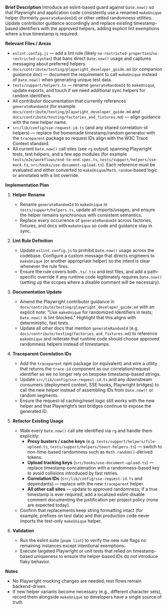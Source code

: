 **Brief Description**
Introduce an eslint-based guard against `Date.now()` so that Playwright and application code consistently use a renamed `makeUnique` helper (formerly `generateRandomId`) or other vetted randomness utilities. Update contributor guidance accordingly and replace existing timestamp-based identifiers with the approved helpers, adding explicit lint exemptions where a true timestamp is required.

**Relevant Files / Areas**
- `eslint.config.js` — add a lint rule (likely `no-restricted-properties`/`no-restricted-syntax`) that bans direct `Date.now()` usage and captures messaging about preferred helpers.
- `docs/contribute/testing/playwright_developer_guide.md` (or companion guidance doc) — document the requirement to call `makeUnique` instead of `Date.now()` when generating unique test data.
- `tests/support/helpers.ts` — rename `generateRandomId` to `makeUnique`, update exports, and touch if we need additional sync helpers for random identifiers.
- All contributor documentation that currently references `generateRandomId` (for example `docs/contribute/testing/playwright_developer_guide.md` and `docs/contribute/testing/factories_and_fixtures.md`) — align guidance with the new helper name.
- `src/lib/config/sse-request-id.ts` (and any shared correlation-id helpers) — replace the homemade timestamp/random generator with the `traceparent` package so request IDs align with the W3C Trace Context standard.
- All current `Date.now()` call sites (see `rg` output) spanning Playwright tests, test helpers, and a few app modules (for example `tests/e2e/workflows/end-to-end.spec.ts`, `tests/support/helpers/sse-mock.ts`, `src/hooks/use-document-upload.ts`). Each reference must be evaluated and either converted to `makeUnique`/`Math.random`-based logic or annotated with a lint override.

**Implementation Plan**
1. **Helper Rename**
   - Rename `generateRandomId` to `makeUnique` in `tests/support/helpers.ts`, update all imports/usages, and ensure the helper remains synchronous with consistent semantics.
   - Replace every occurrence of `generateRandomId` across factories, fixtures, and docs with `makeUnique` so code and guidance stay in sync.

2. **Lint Rule Definition**
   - Update `eslint.config.js` to prohibit `Date.now()` usage across the codebase. Configure a custom message that directs engineers to `makeUnique` (or another appropriate helper) so the intent is clear whenever the rule fires.
   - Ensure the rule covers both `.ts/.tsx` and test files, and add a path-specific override if any runtime code legitimately requires `Date.now()` (setting up the scopes where a disable comment will be necessary).

3. **Documentation Update**
   - Amend the Playwright contributor guidance in `docs/contribute/testing/playwright_developer_guide.md` with an explicit note: “Use `makeUnique` for randomized identifiers in tests; `Date.now()` is lint-blocked.” Highlight that this aligns with deterministic, fast tests.
   - Update all other docs that mention `generateRandomId` (e.g. `docs/contribute/testing/factories_and_fixtures.md`) to reference `makeUnique` and reiterate that runtime code should choose approved randomness helpers instead of timestamps.

4. **Traceparent Correlation IDs**
   - Add the `traceparent` npm package (or equivalent) and wire a utility that returns the `trace-id` component as our correlation/request identifier so we no longer rely on bespoke timestamp-based strings.
   - Update `src/lib/config/sse-request-id.ts` and any downstream consumers (deployment context, SSE hooks, Playwright bridges) to call the new helper instead of assembling IDs from `Date.now()` or random segments.
   - Ensure the request-id caching/reset logic still works with the new helper and that Playwright’s test bridges continue to expose the generated ID.

5. **Refactor Existing Usage**
   - Walk every `Date.now()` call site identified via `rg` and handle them explicitly:
     * **Proxy busters / cache keys** (e.g. `tests/support/helpers/file-upload.ts`, `tests/support/helpers/toast-helpers.ts`) — switch to non-time-based randomness such as `Math.random()`-derived tokens.
     * **Upload tracking keys** (`src/hooks/use-document-upload.ts`) — replace timestamp concatenation with a randomness-based key to avoid collisions introduced by fast retries.
     * **Correlation IDs** (`src/lib/config/sse-request-id.ts` and dependants) — replace with the new `traceparent` helper.
     * **All other call sites** — update to approved randomness; if a true timestamp is ever required, add a localized eslint-disable comment documenting the justification per project policy (none are expected today).
   - Confirm that replacements keep string formatting intact (for example, prefixes on test data) and that production code never imports the test-only `makeUnique` helper.

6. **Validation**
   - Run the eslint suite (`pnpm lint`) to verify the new rule flags no remaining instances except intentional exemptions.
   - Execute targeted Playwright or unit tests that relied on timestamp-based uniqueness to ensure the helper-based IDs do not introduce flaky behavior.

**Notes**
- No Playwright mocking changes are needed; test flows remain backend-driven.
- If new helper variants become necessary (e.g., different character sets), record them alongside `makeUnique` so developers have a single source of truth.
